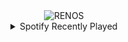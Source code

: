 <div align="center">
<picture>
    <source media="(prefers-color-scheme: dark)" srcset="https://i.ibb.co/0f4PD2x/output-gif.gif">
    <source media="(prefers-color-scheme: light)" srcset="https://i.ibb.co/0f4PD2x/output-gif.gif">
    <img alt="RENOS" src="https://i.ibb.co/0f4PD2x/output-gif.gif">
</picture>
<details>
<summary>Spotify Recently Played</summary>
<img src="https://spotify-recently-played-readme.vercel.app/api?user=31d6d6zerc5ct6kck32na2ozsqf4&unique=1&width=400" alt="Spotify" />
</details>
</div>

<!-- Image deletion URL: https://ibb.co/y8vLfPr/385bd2e9aa5eab9a3ea03237f9931605 -->